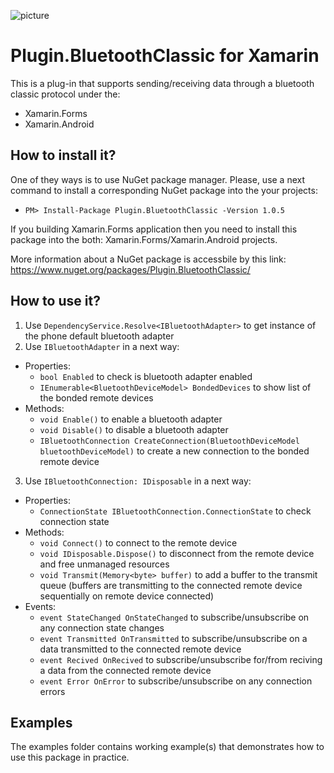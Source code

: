 ![picture](https://github.com/rostislav-nikitin/BluetoothClassic.Xamarin/blob/master/documentation/images/logo_128x128.png?raw=true)
# Plugin.BluetoothClassic for Xamarin
This is a plug-in that supports sending/receiving data through a bluetooth classic protocol under the:
* Xamarin.Forms
* Xamarin.Android
<!-- * Xamarin.iOS (not implemented yet)
* Xamarin.UWP (not implemented yet) -->

## How to install it?
One of they ways is to use NuGet package manager. Please, use a next command to install a corresponding NuGet package into the your projects:
* `PM> Install-Package Plugin.BluetoothClassic -Version 1.0.5`

If you building Xamarin.Forms application then you need to install this package into the both: Xamarin.Forms/Xamarin.Android projects.

More information about a NuGet package is accessbile by this link: https://www.nuget.org/packages/Plugin.BluetoothClassic/

## How to use it?
1. Use `DependencyService.Resolve<IBluetoothAdapter>` to get instance of the phone default bluetooth adapter
2. Use `IBluetoothAdapter` in a next way:
  * Properties:
    * `bool Enabled` to check is bluetooth adapter enabled
    * `IEnumerable<BluetoothDeviceModel> BondedDevices` to show list of the bonded remote devices 
  * Methods:
    * `void Enable()` to enable a bluetooth adapter
    * `void Disable()` to disable a bluetooth adapter
    * `IBluetoothConnection CreateConnection(BluetoothDeviceModel bluetoothDeviceModel)` to create a new connection to the bonded remote device
3. Use `IBluetoothConnection: IDisposable` in a next way:
  * Properties:
    * `ConnectionState IBluetoothConnection.ConnectionState` to check connection state
  * Methods:
    * `void Connect()` to connect to the remote device
    * `void IDisposable.Dispose()` to disconnect from the remote device and free unmanaged resources
    * `void Transmit(Memory<byte> buffer)` to add a buffer to the transmit queue (buffers are transmitting to the connected remote device sequentially on remote device connected)
  * Events:
    * `event StateChanged OnStateChanged` to subscribe/unsubscribe on any connection state changes
    * `event Transmitted OnTransmitted` to subscribe/unsubscribe on a data transmitted to the connected remote device
    * `event Recived OnRecived` to subscribe/unsubscribe for/from reciving a data from the connected remote device
    * `event Error OnError` to subscribe/unsubscribe on any connection errors

## Examples
The examples folder contains working example(s) that demonstrates how to use this package in practice.
